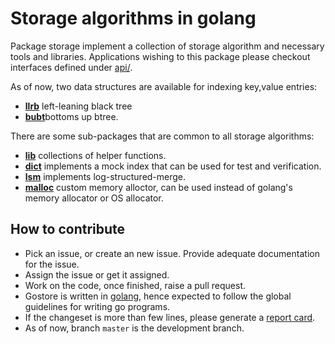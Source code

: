 Storage algorithms in golang
============================

Package storage implement a collection of storage algorithm and necessary
tools and libraries. Applications wishing to this package please checkout
interfaces defined under [api/](api/README.md).

As of now, two data structures are available for indexing key,value entries:
* [**llrb**](llrb/README.md) left-leaning black tree
* [**bubt**](bubt/README.md)bottoms up btree.

There are some sub-packages that are common to all storage algorithms:
* [**lib**](lib/README.md) collections of helper functions.
* [**dict**](dict/README.md) implements a mock index that can be used for test and
  verification.
* [**lsm**](dict/README.md) implements log-structured-merge.
* [**malloc**](dict/README.md) custom memory alloctor, can be used instead of golang's
  memory allocator or OS allocator.

How to contribute
-----------------

* Pick an issue, or create an new issue. Provide adequate documentation for
  the issue.
* Assign the issue or get it assigned.
* Work on the code, once finished, raise a pull request.
* Gostore is written in [golang](https://golang.org/), hence expected to follow the
  global guidelines for writing go programs.
* If the changeset is more than few lines, please generate a
  [report card](https://goreportcard.com/report/github.com/prataprc/gostore).
* As of now, branch ``master`` is the development branch.
